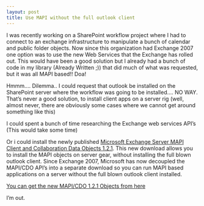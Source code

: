 ```yaml
---
layout: post
title: Use MAPI without the full outlook client
---
```



<p>I was recently working on a SharePoint workflow project where I had to connect to an exchange infrastructure to manipulate a bunch of calendar and public folder objects. Now since this organization had Exchange 2007 one option was to use the new Web Services that the Exchange has rolled out. This would have been a good solution but I already had a bunch of code in my library (Already Written ;)) that did much of what was requested, but it was all MAPI based!! Doa!</p>  <p>Hmmm…. Dilemma.. I could request that outlook be installed on the SharePoint server where the workflow was going to be installed…. NO WAY. That’s never a good solution, to install client apps on a server rig (well, almost never, there are obviously some cases where we cannot get around something like this)</p>  <p>I could spent a bunch of time researching the Exchange web services API’s (This would take some time)</p>  <p>Or i could install the newly published <a href="http://www.microsoft.com/downloads/details.aspx?FamilyID=e17e7f31-079a-43a9-bff2-0a110307611e&amp;DisplayLang=en" target="_blank">Microsoft Exchange Server MAPI Client and Collaboration Data Objects 1.2.1</a>. This new download allows you to install the MAPI objects on server gear, without installing the full blown outlook client. Since Exchange 2007, Microsoft has now decoupled the MAPI/CDO API’s into a separate download so you can run MAPI based applications on a server without the full blown outlook client installed.</p>  <p><a href="http://www.microsoft.com/downloads/details.aspx?FamilyID=e17e7f31-079a-43a9-bff2-0a110307611e&amp;DisplayLang=en" target="_blank">You can get the new MAPI/CDO 1.2.1 Objects from here</a></p>  <p>I’m out.</p>
